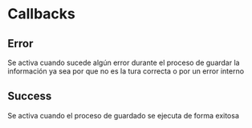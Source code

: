 # Callbacks

## Error

Se activa cuando sucede algún error durante el proceso de guardar la información ya sea por que no es la tura correcta o por un error interno

## Success

Se activa cuando el proceso de guardado se ejecuta de forma exitosa

